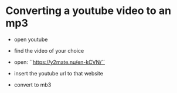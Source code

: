 # Converting a youtube video to an mp3

- open youtube
- find the video of your choice
- open: ´´https://y2mate.nu/en-kCVN/´´

- insert the youtube url to that website
- convert to mb3


